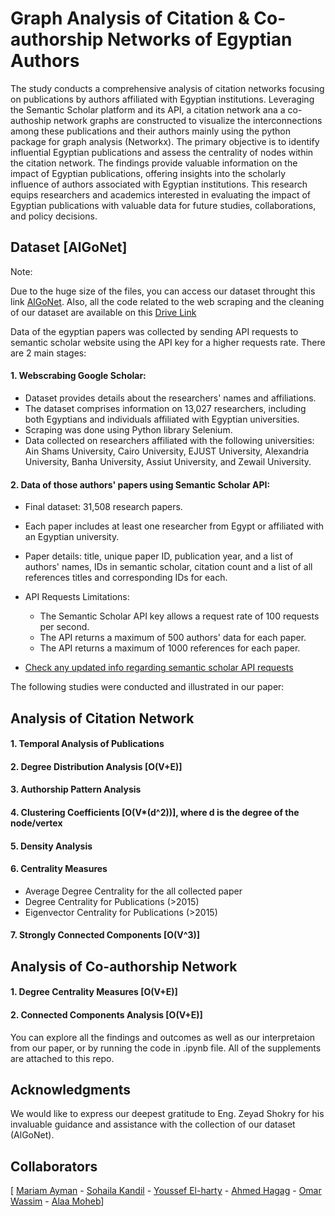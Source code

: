 # Graph Analysis of Citation & Co-authorship Networks of Egyptian Authors

The study conducts a comprehensive analysis of citation networks focusing on publications by authors affiliated with Egyptian institutions. Leveraging the Semantic Scholar platform and its API, a citation network ana a co-authoship network graphs are constructed to visualize the interconnections among these publications and their authors mainly using the python package for graph analysis (Networkx). The primary objective is to identify influential Egyptian publications and assess the centrality of nodes within the citation network. The findings provide valuable information on the impact of Egyptian publications, offering insights into the scholarly influence of authors associated with Egyptian institutions. This research equips researchers and academics interested in evaluating the impact of Egyptian publications with valuable data for future studies, collaborations, and policy decisions.
 
## Dataset [AlGoNet]
Note: 

Due to the huge size of the files, you can access our dataset throught this link [AlGoNet](https://drive.google.com/file/d/1rp_K_2AzR0z12rWGr8N8T_G-2M-8ZBAM/view?usp=sharing). Also, all the code related to the web scraping and the cleaning of our dataset are available on this [Drive Link](https://drive.google.com/drive/folders/1frdiLKuoqZKq0Fj-oGrzOuitY0ZW79_b?usp=sharing)

Data of the egyptian papers was collected by sending API requests to semantic scholar website using the API key for a higher requests rate. There are 2 main stages:

#### 1. Webscrabing Google Scholar:
+ Dataset provides details about the researchers' names and affiliations.
+ The dataset comprises information on 13,027 researchers, including both Egyptians and individuals affiliated with Egyptian universities.
+ Scraping was done using Python library Selenium.
+ Data collected on researchers affiliated with the following universities: Ain Shams University, Cairo University, EJUST University, Alexandria University, Banha University, Assiut University, and Zewail University.   

#### 2. Data of those authors' papers using Semantic Scholar API:
+ Final dataset: 31,508 research papers.
+ Each paper includes at least one researcher from Egypt or affiliated with an Egyptian university.
+ Paper details: title, unique paper ID, publication year, and a list of authors' names, IDs in semantic scholar, citation count and a list of all references titles and corresponding IDs for each.

+ API Requests Limitations:
  + The Semantic Scholar API key allows a request rate of 100 requests per second.
  + The API returns a maximum of 500 authors' data for each paper.
  + The API returns a maximum of 1000 references for each paper.
+ [Check any updated info regarding semantic scholar API requests](https://api.semanticscholar.org/api-docs?utm_medium=email&_hsmi=230452164&_hsenc=p2ANqtz-_qqTwwj9_nmTTO1Rgps8SST_95rgUi3jjt4VxwQ6BOaFkEntuUMB8csVGToUyoMQSRQzZT6HYiybCLxIdnx3v4VVoIhA&utm_content=230452164&utm_source=hs_automation)


The following studies were conducted and illustrated in our paper:

## Analysis of Citation Network
#### 1. Temporal Analysis of Publications
#### 2. Degree Distribution Analysis [O(V+E)]
#### 3. Authorship Pattern Analysis
#### 4. Clustering Coefficients [O(V*(d^2))], where d is the degree of the node/vertex
#### 5. Density Analysis
#### 6. Centrality Measures
  + Average Degree Centrality for the all collected paper 
  + Degree Centrality for Publications (>2015)
  + Eigenvector Centrality for Publications (>2015)
#### 7. Strongly Connected Components [O(V^3)]

## Analysis of Co-authorship Network
#### 1. Degree Centrality Measures [O(V+E)]
#### 2. Connected Components Analysis [O(V+E)]

You can explore all the findings and outcomes as well as our interpretaion from our paper, or by running the code in .ipynb file. All of the supplements are attached to this repo.  


## Acknowledgments
We would like to express our deepest gratitude to Eng. Zeyad Shokry for his invaluable guidance and assistance with the collection of our dataset (AlGoNet).

## Collaborators
[ <a href="https://github.com/MariamAmy">Mariam Ayman</a> -  <a href="https://github.com/SohailaKandil">Sohaila Kandil</a> - <a href="https://github.com/youssef-elharty">Youssef El-harty</a> - <a href="https://github.com/ahmedhjaj/">Ahmed Hagag</a> - <a href="https://github.com/ProbablyOmar">Omar Wassim</a> - <a href="https://github.com/alaaamoheb">Alaa Moheb</a>]

